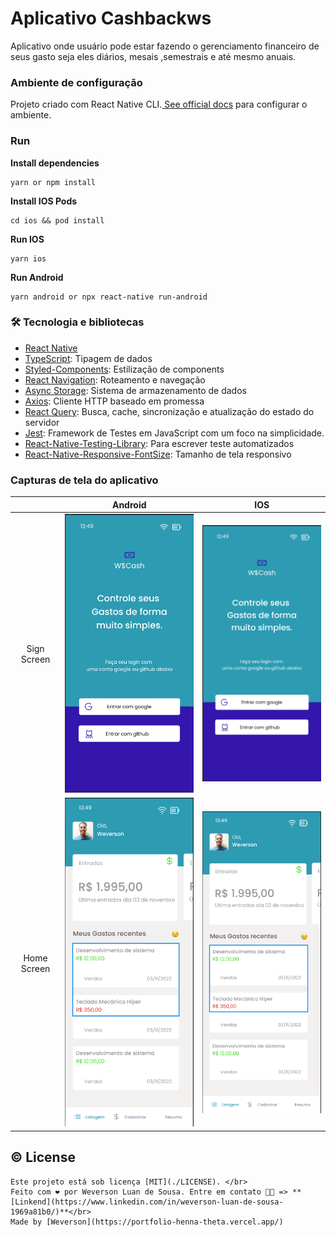 # Aplicativo Cashbackws

Aplicativo onde usuário pode estar fazendo o gerenciamento financeiro de seus gasto seja eles diários, mesais ,semestrais e até mesmo anuais.

### Ambiente de configuração

Projeto criado com React Native CLI.[ See official docs](https://reactnative.dev/docs/environment-setup) para configurar o ambiente.

### Run

**Install dependencies**

```
yarn or npm install
```

**Install IOS Pods**

```
cd ios && pod install
```

**Run IOS**

```
yarn ios
```

**Run Android**

```
yarn android or npx react-native run-android
```

### 🛠 Tecnologia e bibliotecas

-   [React Native](https://reactnative.dev/)
-   [TypeScript](https://www.typescriptlang.org/): Tipagem de dados
-   [Styled-Components](https://styled-components.com/): Estilização de components
-   [React Navigation](https://reactnavigation.org/): Roteamento e navegação
-   [Async Storage](https://react-native-async-storage.github.io/async-storage/): Sistema de armazenamento de dados
-   [Axios](https://github.com/axios/axios): Cliente HTTP baseado em promessa
-   [React Query](https://react-query.tanstack.com/): Busca, cache, sincronização e atualização do estado do servidor
-   [Jest](https://jestjs.io/pt-BR/): Framework de Testes em JavaScript com um foco na simplicidade.
-   [React-Native-Testing-Library](https://callstack.github.io/react-native-testing-library/docs/getting-started/): Para escrever teste automatizados
-   [React-Native-Responsive-FontSize](https://github.com/heyman333/react-native-responsive-fontSize): Tamanho de tela responsivo

### Capturas de tela do aplicativo

|             |                 Android                  |                 IOS                  |
| :---------: | :--------------------------------------: | :----------------------------------: |
| Sign Screen | ![](docs/images/android/sign-screen.png) | ![](docs/images/ios/sign-screen.png) |
| Home Screen | ![](docs/images/android/home-screen.png) | ![](docs/images/ios/home-screen.png) |

## ©️ License

    Este projeto está sob licença [MIT](./LICENSE). </br>
    Feito com ❤️ por Weverson Luan de Sousa. Entre em contato 👋🏽 => **[Linkend](https://www.linkedin.com/in/weverson-luan-de-sousa-1969a81b0/)**</br>
    Made by [Weverson](https://portfolio-henna-theta.vercel.app/)
